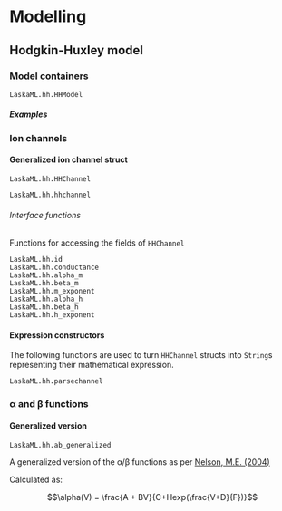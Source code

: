 # Modelling

## Hodgkin-Huxley model

### Model containers

```@docs
LaskaML.hh.HHModel
```

##### Examples

### Ion channels

#### Generalized ion channel struct

```@docs
LaskaML.hh.HHChannel
```

```@docs
LaskaML.hh.hhchannel
```

###### Interface functions

Functions for accessing the fields of `HHChannel`

```@docs
LaskaML.hh.id
LaskaML.hh.conductance
LaskaML.hh.alpha_m
LaskaML.hh.beta_m
LaskaML.hh.m_exponent
LaskaML.hh.alpha_h
LaskaML.hh.beta_h
LaskaML.hh.h_exponent
```

#### Expression constructors

The following functions are used to turn `HHChannel` structs into `String`s representing their mathematical expression.

```@docs
LaskaML.hh.parsechannel
```

### α and β functions

#### Generalized version

```@docs
LaskaML.hh.ab_generalized
```

A generalized version of the α/β functions as per [Nelson, M.E. (2004)](http://nelson.beckman.illinois.edu/courses/physl317/part1/Lec3_HHsection.pdf)

Calculated as:

```math
\alpha(V) = \frac{A + BV}{C+Hexp(\frac{V+D}{F})}
```
